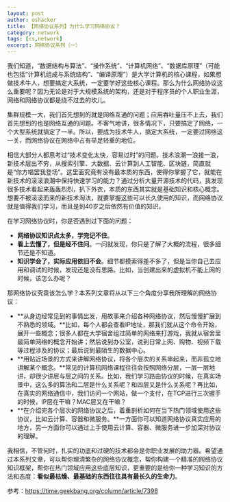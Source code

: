 ```yaml
---
layout: post 
author: oshacker
title: 【网络协议系列】为什么学习网络协议？
category: network
tags: [cs,network]
excerpt: 网络协议系列（一）
---
```



我们知道，“数据结构与算法”、“操作系统”、“计算机网络”、“数据库原理”（可能也包括“计算机组成与系统结构”、“编译原理”）是大学计算机的核心课程，如果想做技术牛人，想要搞定大系统，一定要学好这些核心课程。那么为什么网络协议这么重要呢？因为无论是对于大规模系统的架构，还是对于程序员的个人职业生涯，网络和网络协议都是绕不过去的坎儿。

集群规模一大，我们首先想到的就是网络互通的问题；应用吞吐量压不上去，我们首先想到的也是网络互通的问题。不客气地讲，很多情况下，只要搞定了网络，一个大型系统就搞定了一半。所以，要成为技术牛人，搞定大系统，一定要过网络这一关，而网络协议在网络中占有举足轻重的地位。

相信大部分人都思考过“技术变化太快，容易过时”的问题。技术浪潮一浪接一浪，新技术层出不穷，从搜索引擎、大数据、云计算到人工智能、区块链，简直就是“你方唱罢我登场”。这里面究竟有没有最本质的东西，使得你掌握了它，就能在新技术的滚滚浪潮中保持快速学习的能力？通过分析大量开源技术的代码，我发现很多技术看起来轰轰烈烈，扒下外衣，本质的东西其实就是基础知识和核心概念。想要不被滚滚而来的新技术淘汰，就要掌握这些可以长久使用的知识，而网络协议就是值得我们学习，而且是到40岁之后依然有价值的知识。

在学习网络协议时，你是否遇到过下面的问题：
+ **网络协议知识点太多，学完记不住**。
+ **看上去懂了，但是经不住问**。一问就发现，你只是了解了大概的流程，很多细节还是不知道。
+ **知识学会了，实际应用依旧不会**。细节都摸索得差不多了，但是当你自己去应用和调试的时候，发现还是没有思路。比如，当创建出来的虚拟机不能上网的时候，该怎么办呢？

那网络协议究竟该怎么学？本系列文章将从以下三个角度分享我所理解的网络协议：
+ **从身边经常见到的事情出发，用故事来介绍各种网络协议，然后慢慢扩展到不熟悉的领域。**比如，每个人都会查看IP地址，那我们就从这个命令开始，展开一些概念；很多人都在大学宿舍组过简单的网络来打游戏，我就从宿舍里最简单网络的概念开始讲；然后说到办公室，说到日常上网、购物、视频下载等过程涉及的协议；最后说到最陌生的数据中心。
+ **用贴近场景的方式来讲解网络协议，将各个层次的关系串起来，而非孤立地讲解某个概念。**常见的计算机网络课程往往会按照网络分层，一层一层地讲，却很少讲层与层之间的关系。比如，我们学习路由协议的时候，在真实场景中，这么多的算法和二层是什么关系呢？和四层又是什么关系呢？再比如，在真实的网络通信中，我们访问一个网站，做一个支付，在TCP进行三次握手的时候，IP层在干嘛？MAC层又在干嘛？
+ **在介绍完各个层次的网络协议之后，着重剖析如何在当下热门领域使用这些协议，比如云计算、容器和微服务。**一方面你可以知道网络协议真实应用的地方，另一方面你可以通过上手使用云计算、容器、微服务进一步加深对协议的理解。

我相信，不管何时，扎实的功底和过硬的技术都会是你职业发展的助力器。希望通过本系列文章，可以帮你理清繁杂的网络协议概念，帮你构建一个精准的网络协议知识框架，帮你在热门领域应用这些底层知识，更重要的是给你一种学习知识的方法和态度：**看似最枯燥、最基础的东西往往具有最长久的生命力**。

参考：https://time.geekbang.org/column/article/7398


